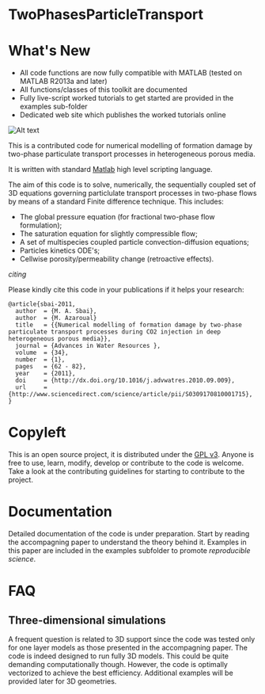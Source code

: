 # TwoPhasesParticleTransport

# What's New
* All code functions are now fully compatible with MATLAB (tested on MATLAB R2013a and later) 
* All functions/classes of this toolkit are documented 
* Fully live-script worked tutorials to get started are provided in the examples sub-folder 
* Dedicated web site which publishes the worked tutorials online



![Alt text](pictures/spe36_results_1m.jpg?raw=true "")

This is a contributed code for numerical modelling of formation damage by two-phase particulate transport processes in heterogeneous porous media. 

It is written with standard [Matlab](http://www.mathworks.com/products/matlab/) high level scripting language. 

The aim of this code is to solve, numerically, the sequentially coupled set of 3D equations governing particlulate transport processes in two-phase flows by means of a standard Finite difference technique. This includes:

* The global pressure equation (for fractional two-phase flow formulation); 
* The saturation equation for slightly compressible flow; 
* A set of multispecies coupled particle convection-diffusion equations; 
* Particles kinetics ODE's;
* Cellwise porosity/permeability change (retroactive effects). 

*citing* 

Please kindly cite this code in your publications if it helps your research:


```
@article{sbai-2011,
  author  = {M. A. Sbai},
  author  = {M. Azaroual}
  title   = {{Numerical modelling of formation damage by two-phase particulate transport processes during CO2 injection in deep heterogeneous porous media}},
  journal = {Advances in Water Resources },
  volume  = {34},
  number  = {1},
  pages   = {62 - 82},
  year    = {2011},
  doi     = {http://dx.doi.org/10.1016/j.advwatres.2010.09.009},
  url     = {http://www.sciencedirect.com/science/article/pii/S0309170810001715},
}
```

# Copyleft 
This is an open source project, it is distributed under the [GPL v3](https://www.gnu.org/licenses/gpl-3.0.html). Anyone is free to use, learn, modify, develop or contribute to the code is welcome. Take a look at the contributing guidelines for starting to contribute to the project.

# Documentation 
Detailed documentation of the code is under preparation. Start by reading the accompagning paper to understand the theory behind it. Examples in this paper are included in the examples subfolder to promote *reproducible science*. 

# FAQ 

## Three-dimensional simulations 

A frequent question is related to 3D support since the code was tested only for one layer models as those presented in the accompagning paper. The code is indeed designed to run fully 3D models. This could be quite demanding computationally though. However, the code is optimally vectorized to achieve the best efficiency. Additional examples will be provided later for 3D geometries.  
